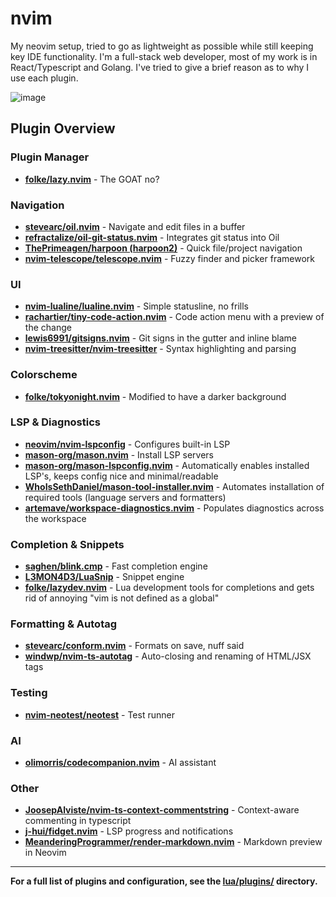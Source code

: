 # nvim

My neovim setup, tried to go as lightweight as possible while still keeping key IDE functionality. I'm a full-stack web developer, most of my work is in React/Typescript and Golang. I've tried to give a brief reason as to why I use each plugin.

![image](https://github.com/user-attachments/assets/0ae5411f-c5e4-4ada-b9b4-34ed3ae469ae)

## Plugin Overview

### Plugin Manager
- **[folke/lazy.nvim](https://github.com/folke/lazy.nvim)** - The GOAT no?

### Navigation
- **[stevearc/oil.nvim](https://github.com/stevearc/oil.nvim)** - Navigate and edit files in a buffer
- **[refractalize/oil-git-status.nvim](https://github.com/refractalize/oil-git-status.nvim)**  - Integrates git status into Oil
- **[ThePrimeagen/harpoon (harpoon2)](https://github.com/ThePrimeagen/harpoon/tree/harpoon2)**  - Quick file/project navigation
- **[nvim-telescope/telescope.nvim](https://github.com/nvim-telescope/telescope.nvim)** - Fuzzy finder and picker framework

### UI
- **[nvim-lualine/lualine.nvim](https://github.com/nvim-lualine/lualine.nvim)** - Simple statusline, no frills
- **[rachartier/tiny-code-action.nvim](https://github.com/rachartier/tiny-code-action.nvim)** - Code action menu with a preview of the change
- **[lewis6991/gitsigns.nvim](https://github.com/lewis6991/gitsigns.nvim)**  - Git signs in the gutter and inline blame
- **[nvim-treesitter/nvim-treesitter](https://github.com/nvim-treesitter/nvim-treesitter)** - Syntax highlighting and parsing

### Colorscheme
- **[folke/tokyonight.nvim](https://github.com/folke/tokyonight.nvim)** - Modified to have a darker background

### LSP & Diagnostics
- **[neovim/nvim-lspconfig](https://github.com/neovim/nvim-lspconfig)**  - Configures built-in LSP
- **[mason-org/mason.nvim](https://github.com/mason-org/mason.nvim)** - Install LSP servers
-  **[mason-org/mason-lspconfig.nvim](https://github.com/mason-org/mason-lspconfig.nvim)** - Automatically enables installed LSP's, keeps config nice and minimal/readable
- **[WhoIsSethDaniel/mason-tool-installer.nvim](https://github.com/WhoIsSethDaniel/mason-tool-installer.nvim)**  - Automates installation of required tools (language servers and formatters)
- **[artemave/workspace-diagnostics.nvim](https://github.com/artemave/workspace-diagnostics.nvim)** - Populates diagnostics across the workspace

### Completion & Snippets
- **[saghen/blink.cmp](https://github.com/saghen/blink.cmp)** - Fast completion engine
- **[L3MON4D3/LuaSnip](https://github.com/L3MON4D3/LuaSnip)**  - Snippet engine
- **[folke/lazydev.nvim](https://github.com/folke/lazydev.nvim)** - Lua development tools for completions and gets rid of annoying "vim is not defined as a global"

### Formatting & Autotag
- **[stevearc/conform.nvim](https://github.com/stevearc/conform.nvim)** - Formats on save, nuff said
- **[windwp/nvim-ts-autotag](https://github.com/windwp/nvim-ts-autotag)** - Auto-closing and renaming of HTML/JSX tags

### Testing
- **[nvim-neotest/neotest](https://github.com/nvim-neotest/neotest)** - Test runner

### AI
- **[olimorris/codecompanion.nvim](https://github.com/olimorris/codecompanion.nvim)** - AI assistant

### Other
- **[JoosepAlviste/nvim-ts-context-commentstring](https://github.com/JoosepAlviste/nvim-ts-context-commentstring)** - Context-aware commenting in typescript
- **[j-hui/fidget.nvim](https://github.com/j-hui/fidget.nvim)** - LSP progress and notifications
- **[MeanderingProgrammer/render-markdown.nvim](https://github.com/MeanderingProgrammer/render-markdown.nvim)** - Markdown preview in Neovim

---

**For a full list of plugins and configuration, see the [lua/plugins/](./lua/plugins/) directory.**
